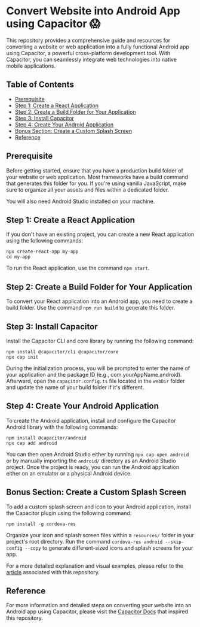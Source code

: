 # Convert Website into Android App using Capacitor 😱

This repository provides a comprehensive guide and resources for converting a website or web application into a fully functional Android app using Capacitor, a powerful cross-platform development tool. With Capacitor, you can seamlessly integrate web technologies into native mobile applications.

## Table of Contents
- [Prerequisite](#prerequisite)
- [Step 1: Create a React Application](#step-1-create-a-react-application)
- [Step 2: Create a Build Folder for Your Application](#step-2-create-a-build-folder-for-your-application)
- [Step 3: Install Capacitor](#step-3-install-capacitor)
- [Step 4: Create Your Android Application](#step-4-create-your-android-application)
- [Bonus Section: Create a Custom Splash Screen](#bonus-section-create-a-custom-splash-screen)
- [Reference](#reference)

## Prerequisite
Before getting started, ensure that you have a production build folder of your website or web application. Most frameworks have a build command that generates this folder for you. If you're using vanilla JavaScript, make sure to organize all your assets and files within a dedicated folder.

You will also need Android Studio installed on your machine.

## Step 1: Create a React Application
If you don't have an existing project, you can create a new React application using the following commands:
```
npx create-react-app my-app
cd my-app
```
To run the React application, use the command `npm start`.

## Step 2: Create a Build Folder for Your Application
To convert your React application into an Android app, you need to create a build folder. Use the command `npm run build` to generate this folder.

## Step 3: Install Capacitor
Install the Capacitor CLI and core library by running the following command:
```
npm install @capacitor/cli @capacitor/core
npx cap init
```
During the initialization process, you will be prompted to enter the name of your application and the package ID (e.g., com.yourAppName.android). Afterward, open the `capacitor.config.ts` file located in the `webDir` folder and update the name of your build folder if it's different.

## Step 4: Create Your Android Application
To create the Android application, install and configure the Capacitor Android library with the following commands:
```
npm install @capacitor/android
npx cap add android
```
You can then open Android Studio either by running `npx cap open android` or by manually importing the `android/` directory as an Android Studio project. Once the project is ready, you can run the Android application either on an emulator or a physical Android device.

## Bonus Section: Create a Custom Splash Screen
To add a custom splash screen and icon to your Android application, install the Capacitor plugin using the following command:
```
npm install -g cordova-res
```
Organize your icon and splash screen files within a `resources/` folder in your project's root directory. Run the command `cordova-res android --skip-config --copy` to generate different-sized icons and splash screens for your app.

For a more detailed explanation and visual examples, please refer to the [article](https://blog.webdrip.in/convert-website-into-android-app-using-capacitor) associated with this repository.

## Reference
For more information and detailed steps on converting your website into an Android app using Capacitor, please visit the [Capacitor Docs](https://capacitorjs.com/docs) that inspired this repository.

